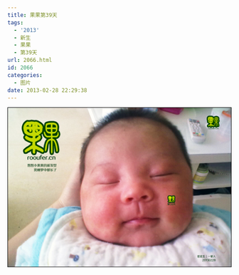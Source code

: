 ```yaml
---
title: 果果第39天
tags:
  - '2013'
  - 新生
  - 果果
  - 第39天
url: 2066.html
id: 2066
categories:
  - 图片
date: 2013-02-28 22:29:38
---
```


[![](/images/uploads/2013/03/果果诞生第39天.jpg "果果诞生第39天")](/images/uploads/2013/03/果果诞生第39天.jpg)